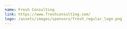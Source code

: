 ```yaml
---
name: Fresh Consulting
link: https://www.freshconsulting.com/
logo: /assets/images/sponsors/fresh_regular_logo.png
---
```


